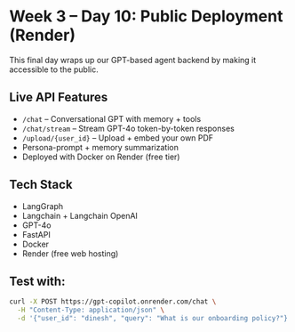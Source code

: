 # Week 3 – Day 10: Public Deployment (Render)

This final day wraps up our GPT-based agent backend by making it accessible to the public.

## Live API Features

- `/chat` – Conversational GPT with memory + tools
- `/chat/stream` – Stream GPT-4o token-by-token responses
- `/upload/{user_id}` – Upload + embed your own PDF
- Persona-prompt + memory summarization
- Deployed with Docker on Render (free tier)

## Tech Stack

- LangGraph
- Langchain + Langchain OpenAI
- GPT-4o
- FastAPI
- Docker
- Render (free web hosting)

## Test with:

```bash
curl -X POST https://gpt-copilot.onrender.com/chat \
  -H "Content-Type: application/json" \
  -d '{"user_id": "dinesh", "query": "What is our onboarding policy?"}'
